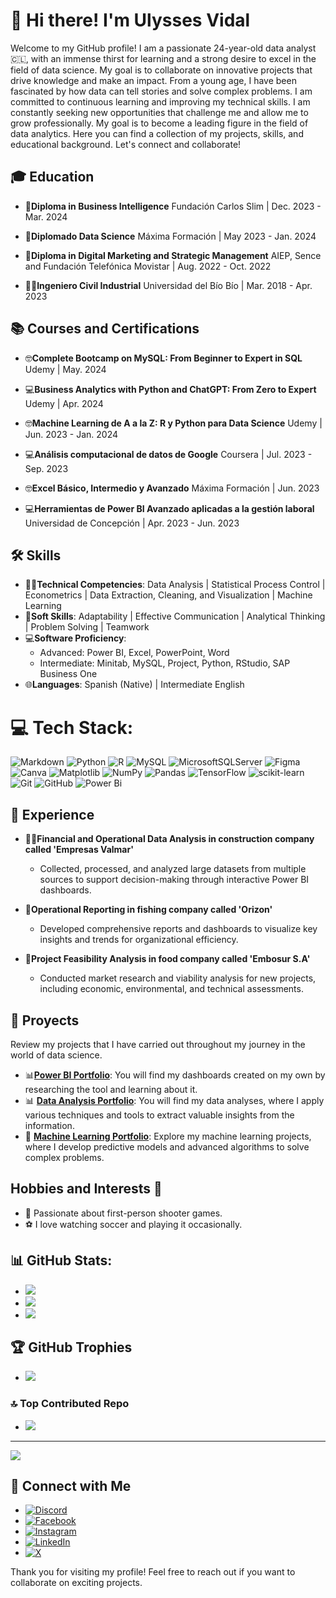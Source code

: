 # 👋 Hi there! I'm Ulysses Vidal

Welcome to my GitHub profile! 
I am a passionate 24-year-old data analyst 🇨🇱, with an immense thirst for learning and a strong desire to excel in the field of data science. My goal is to collaborate on innovative projects that drive knowledge and make an impact.
From a young age, I have been fascinated by how data can tell stories and solve complex problems. I am committed to continuous learning and improving my technical skills. I am constantly seeking new opportunities that challenge me and allow me to grow professionally. My goal is to become a leading figure in the field of data analytics.
Here you can find a collection of my projects, skills, and educational background. Let's connect and collaborate!


## 🎓 Education

- 📜**Diploma in Business Intelligence**
Fundación Carlos Slim | Dec. 2023 - Mar. 2024

- 📜**Diplomado Data Science**
Máxima Formación | May 2023 - Jan. 2024

- 📜**Diploma in Digital Marketing and Strategic Management**
AIEP, Sence and Fundación Telefónica Movistar | Aug. 2022 - Oct. 2022

- 👨‍🎓**Ingeniero Civil Industrial**
Universidad del Bío Bío | Mar. 2018 - Apr. 2023


## 📚 Courses and Certifications
- 🤓**Complete Bootcamp on MySQL: From Beginner to Expert in SQL**
Udemy | May. 2024

- 💻**Business Analytics with Python and ChatGPT: From Zero to Expert**
Udemy | Apr. 2024

- 🤓**Machine Learning de A a la Z: R y Python para Data Science**
Udemy | Jun. 2023 - Jan. 2024

- 💻**Análisis computacional de datos de Google**
Coursera | Jul. 2023 - Sep. 2023

- 🤓**Excel Básico, Intermedio y Avanzado**
Máxima Formación | Jun. 2023

- 💻**Herramientas de Power BI Avanzado aplicadas a la gestión laboral**
Universidad de Concepción | Apr. 2023 - Jun. 2023
  

## 🛠️ Skills

- 👩‍💻**Technical Competencies**: Data Analysis | Statistical Process Control | Econometrics | Data Extraction, Cleaning, and Visualization | Machine Learning
- 🤝**Soft Skills**: Adaptability | Effective Communication | Analytical Thinking | Problem Solving | Teamwork
- 💻**Software Proficiency**:
  - Advanced: Power BI, Excel, PowerPoint, Word
  - Intermediate: Minitab, MySQL, Project, Python, RStudio, SAP Business One
- 🌐**Languages**: Spanish (Native) | Intermediate English


# 💻 Tech Stack:
![Markdown](https://img.shields.io/badge/markdown-%23000000.svg?style=for-the-badge&logo=markdown&logoColor=white) ![Python](https://img.shields.io/badge/python-3670A0?style=for-the-badge&logo=python&logoColor=ffdd54) ![R](https://img.shields.io/badge/r-%23276DC3.svg?style=for-the-badge&logo=r&logoColor=white) ![MySQL](https://img.shields.io/badge/mysql-4479A1.svg?style=for-the-badge&logo=mysql&logoColor=white) ![MicrosoftSQLServer](https://img.shields.io/badge/Microsoft%20SQL%20Server-CC2927?style=for-the-badge&logo=microsoft%20sql%20server&logoColor=white) ![Figma](https://img.shields.io/badge/figma-%23F24E1E.svg?style=for-the-badge&logo=figma&logoColor=white) ![Canva](https://img.shields.io/badge/Canva-%2300C4CC.svg?style=for-the-badge&logo=Canva&logoColor=white) ![Matplotlib](https://img.shields.io/badge/Matplotlib-%23ffffff.svg?style=for-the-badge&logo=Matplotlib&logoColor=black) ![NumPy](https://img.shields.io/badge/numpy-%23013243.svg?style=for-the-badge&logo=numpy&logoColor=white) ![Pandas](https://img.shields.io/badge/pandas-%23150458.svg?style=for-the-badge&logo=pandas&logoColor=white) ![TensorFlow](https://img.shields.io/badge/TensorFlow-%23FF6F00.svg?style=for-the-badge&logo=TensorFlow&logoColor=white) ![scikit-learn](https://img.shields.io/badge/scikit--learn-%23F7931E.svg?style=for-the-badge&logo=scikit-learn&logoColor=white) ![Git](https://img.shields.io/badge/git-%23F05033.svg?style=for-the-badge&logo=git&logoColor=white) ![GitHub](https://img.shields.io/badge/github-%23121011.svg?style=for-the-badge&logo=github&logoColor=white) ![Power Bi](https://img.shields.io/badge/power_bi-F2C811?style=for-the-badge&logo=powerbi&logoColor=black)


## 💼 Experience

- 🧑‍💼**Financial and Operational Data Analysis in construction company called 'Empresas Valmar'**
  - Collected, processed, and analyzed large datasets from multiple sources to support decision-making through interactive Power BI dashboards.

- 🌟**Operational Reporting in fishing company called 'Orizon'**
  - Developed comprehensive reports and dashboards to visualize key insights and trends for organizational efficiency.

- 🏢**Project Feasibility Analysis in food company called 'Embosur S.A'**
  - Conducted market research and viability analysis for new projects, including economic, environmental, and technical assessments.



## 🚀 Proyects
Review my projects that I have carried out throughout my journey in the world of data science.

- 📊**[Power BI Portfolio](https://github.com/UlyssesVidal/portafolio_power_bi)**: You will find my dashboards created on my own by researching the tool and learning about it.
- 📊 **[Data Analysis Portfolio](https://github.com/UlyssesVidal/Portafolio_Data_Analytics)**: You will find my data analyses, where I apply various techniques and tools to extract valuable insights from the information.
- 🤖 **[Machine Learning Portfolio](https://github.com/UlyssesVidal/Portafolio_Machine_Learning)**: Explore my machine learning projects, where I develop predictive models and advanced algorithms to solve complex problems.

## Hobbies and Interests 🌟
- 🔫 Passionate about first-person shooter games.
- ⚽ I love watching soccer and playing it occasionally.

## 📊 GitHub Stats:
- ![](https://github-readme-stats.vercel.app/api?username=UlyssesVidal&theme=tokyonight&hide_border=false&include_all_commits=false&count_private=false)<br/>
- ![](https://github-readme-streak-stats.herokuapp.com/?user=UlyssesVidal&theme=tokyonight&hide_border=false)<br/>
- ![](https://github-readme-stats.vercel.app/api/top-langs/?username=UlyssesVidal&theme=tokyonight&hide_border=false&include_all_commits=false&count_private=false&layout=compact)

## 🏆 GitHub Trophies
- ![](https://github-profile-trophy.vercel.app/?username=UlyssesVidal&theme=nord&no-frame=false&no-bg=true&margin-w=4)

### 🔝 Top Contributed Repo
- ![](https://github-contributor-stats.vercel.app/api?username=UlyssesVidal&limit=5&theme=dark&combine_all_yearly_contributions=true)

---
[![](https://visitcount.itsvg.in/api?id=UlyssesVidal&icon=0&color=0)](https://visitcount.itsvg.in)


## 💬 Connect with Me

- [![Discord](https://img.shields.io/badge/Discord-%237289DA.svg?logo=discord&logoColor=white)](https://discord.gg/https://discord.gg/WCdbx5VM) 
- [![Facebook](https://img.shields.io/badge/Facebook-%231877F2.svg?logo=Facebook&logoColor=white)](https://www.facebook.com/ulysses.vidalsaavedra.9) 
- [![Instagram](https://img.shields.io/badge/Instagram-%23E4405F.svg?logo=Instagram&logoColor=white)](https://instagram.com/vidalulysses) 
- [![LinkedIn](https://img.shields.io/badge/LinkedIn-%230077B5.svg?logo=linkedin&logoColor=white)](https://www.linkedin.com/in/ulysses-vidal-saavedra-5203ba22b/) 
- [![X](https://img.shields.io/badge/X-black.svg?logo=X&logoColor=white)](https://x.com/SaavedraUlysses) 

Thank you for visiting my profile! Feel free to reach out if you want to collaborate on exciting projects.
